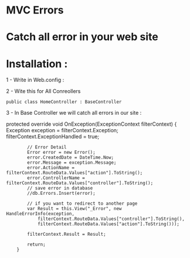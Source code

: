 # MVC Errors

# Catch all error in your web site

# Installation : 

1 - Write in Web.config : 

<customErrors mode="Off" />

2 - Wite this for All Conreollers
   
    public class HomeController : BaseController
    
3 - In Base Controller we will catch all errors in our site : 

 protected override void OnException(ExceptionContext filterContext)
        {
            Exception exception = filterContext.Exception;
            filterContext.ExceptionHandled = true;

            // Error Detail
            Error error = new Error();
            error.CreatedDate = DateTime.Now;
            error.Message = exception.Message;
            error.ActionName = filterContext.RouteData.Values["action"].ToString();
            error.ControllerName = filterContext.RouteData.Values["controller"].ToString();
            // save error in database
            //db.Errors.Insert(error);

            // if you want to redirect to another page
            var Result = this.View("_Error", new HandleErrorInfo(exception,
                filterContext.RouteData.Values["controller"].ToString(),
                filterContext.RouteData.Values["action"].ToString()));

            filterContext.Result = Result;

            return;
        }


